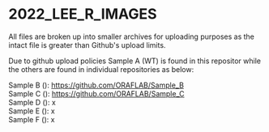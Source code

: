 # 2022_LEE_R_IMAGES

All files are broken up into smaller archives for uploading purposes as the intact file is greater than Github's upload limits.

Due to github upload policies Sample A (WT) is found in this repositor while the others are found in individual repositories as below:

Sample B (): https://github.com/ORAFLAB/Sample_B <br />
Sample C (): https://github.com/ORAFLAB/Sample_C <br />
Sample D (): x <br />
Sample E (): x <br />
Sample F (): x <br />
